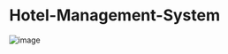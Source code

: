 # Hotel-Management-System
![image](https://user-images.githubusercontent.com/78254615/147802881-55571e8b-fae0-4eaf-918f-d47875f20ef1.png)
